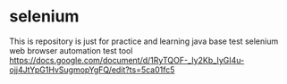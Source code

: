 # selenium
This is repository is just for practice and learning java base test selenium web browser automation test tool  
https://docs.google.com/document/d/1RyTQOF-_Iy2Kb_IyGI4u-ojj4JtYpG1HvSugmopYgFQ/edit?ts=5ca01fc5
